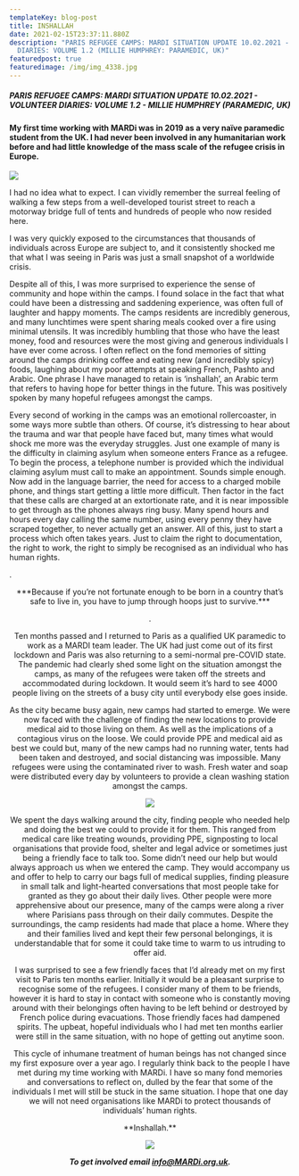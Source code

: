 ```yaml
---
templateKey: blog-post
title: INSHALLAH
date: 2021-02-15T23:37:11.880Z
description: "PARIS REFUGEE CAMPS: MARDI SITUATION UPDATE 10.02.2021 - VOLUNTEER
  DIARIES: VOLUME 1.2 (MILLIE HUMPHREY: PARAMEDIC, UK)"
featuredpost: true
featuredimage: /img/img_4338.jpg
---
```

##### PARIS REFUGEE CAMPS: MARDI SITUATION UPDATE 10.02.2021 - VOLUNTEER DIARIES: VOLUME 1.2 - MILLIE HUMPHREY (PARAMEDIC, UK)

#### My first time working with MARDi was in 2019 as a very naïve paramedic student from the UK. I had never been involved in any humanitarian work before and had little knowledge of the mass scale of the refugee crisis in Europe.

![](/img/img_4338.jpg)

I had no idea what to expect. I can vividly remember the surreal feeling of walking a few steps from a well-developed tourist street to reach a motorway bridge full of tents and hundreds of people who now resided here.

I was very quickly exposed to the circumstances that thousands of individuals across Europe are subject to, and it consistently shocked me that what I was seeing in Paris was just a small snapshot of a worldwide crisis.

Despite all of this, I was more surprised to experience the sense of community and hope within the camps. I found solace in the fact that what could have been a distressing and saddening experience, was often full of laughter and happy moments. The camps residents are incredibly generous, and many lunchtimes were spent sharing meals cooked over a fire using minimal utensils. It was incredibly humbling that those who have the least money, food and resources were the most giving and generous individuals I have ever come across. I often reflect on the fond memories of sitting around the camps drinking coffee and eating new (and incredibly spicy) foods, laughing about my poor attempts at speaking French, Pashto and Arabic. One phrase I have managed to retain is ‘inshallah’, an Arabic term that refers to having hope for better things in the future. This was positively spoken by many hopeful refugees amongst the camps.

Every second of working in the camps was an emotional rollercoaster, in some ways more subtle than others. Of course, it’s distressing to hear about the trauma and war that people have faced but, many times what would shock me more was the everyday struggles. Just one example of many is the difficulty in claiming asylum when someone enters France as a refugee. To begin the process, a telephone number is provided which the individual claiming asylum must call to make an appointment. Sounds simple enough. Now add in the language barrier, the need for access to a charged mobile phone, and things start getting a little more difficult. Then factor in the fact that these calls are charged at an extortionate rate, and it is near impossible to get through as the phones always ring busy. Many spend hours and hours every day calling the same number, using every penny they have scraped together, to never actually get an answer. All of this, just to start a process which often takes years. Just to claim the right to documentation, the right to work, the right to simply be recognised as an individual who has human rights. 

.

<center> ***Because if you’re not fortunate enough to be born in a country that’s safe to live in, you have to jump through hoops just to survive.*** <center/>

.

Ten months passed and I returned to Paris as a qualified UK paramedic to work as a MARDI team leader. The UK had just come out of its first lockdown and Paris was also returning to a semi-normal pre-COVID state. The pandemic had clearly shed some light on the situation amongst the camps, as many of the refugees were taken off the streets and accommodated during lockdown. It would seem it’s hard to see 4000 people living on the streets of a busy city until everybody else goes inside. 

As the city became busy again, new camps had started to emerge. We were now faced with the challenge of finding the new locations to provide medical aid to those living on them. As well as the implications of a contagious virus on the loose. We could provide PPE and medical aid as best we could but, many of the new camps had no running water, tents had been taken and destroyed, and social distancing was impossible. Many refugees were using the contaminated river to wash. Fresh water and soap were distributed every day by volunteers to provide a clean washing station amongst the camps.

![](/img/home-jumbotron.jpg)

We spent the days walking around the city, finding people who needed help and doing the best we could to provide it for them. This ranged from medical care like treating wounds, providing PPE, signposting to local organisations that provide food, shelter and legal advice or sometimes just being a friendly face to talk too. Some didn’t need our help but would always approach us when we entered the camp. They would accompany us and offer to help to carry our bags full of medical supplies, finding pleasure in small talk and light-hearted conversations that most people take for granted as they go about their daily lives. Other people were more apprehensive about our presence, many of the camps were along a river where Parisians pass through on their daily commutes. Despite the surroundings, the camp residents had made that place a home. Where they and their families lived and kept their few personal belongings, it is understandable that for some it could take time to warm to us intruding to offer aid.

I was surprised to see a few friendly faces that I’d already met on my first visit to Paris ten months earlier. Initially it would be a pleasant surprise to recognise some of the refugees. I consider many of them to be friends, however it is hard to stay in contact with someone who is constantly moving around with their belongings often having to be left behind or destroyed by French police during evacuations. Those friendly faces had dampened spirits. The upbeat, hopeful individuals who I had met ten months earlier were still in the same situation, with no hope of getting out anytime soon.

This cycle of inhumane treatment of human beings has not changed since my first exposure over a year ago. I regularly think back to the people I have met during my time working with MARDi. I have so many fond memories and conversations to reflect on, dulled by the fear that some of the individuals I met will still be stuck in the same situation. I hope that one day we will not need organisations like MARDi to protect thousands of individuals’ human rights.

<center> **Inshallah.** </center>

![](/img/eklfjjew.jpg)

***<center> To get involved email info@MARDi.org.uk. </center>***